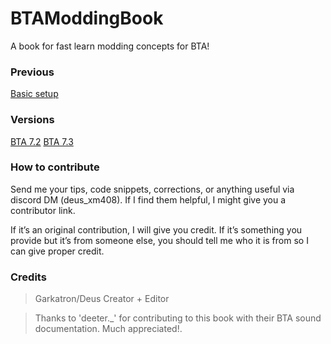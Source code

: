 # BTAModdingBook
A book for fast learn modding concepts for BTA!

### Previous

[Basic setup](quickstart.md)

### Versions

[BTA 7.2](7.2/index.md)
[BTA 7.3](7.3/index.md)

### How to contribute

Send me your tips, code snippets, corrections, or anything useful via discord DM (deus_xm408). If I find them helpful, I might give you a contributor link.

If it’s an original contribution, I will give you credit. If it’s something you provide but it’s from someone else, you should tell me who it is from so I can give proper credit.

### Credits
> Garkatron/Deus Creator + Editor

> Thanks to 'deeter._' for contributing to this book with their BTA sound documentation. Much appreciated!. [](./7.2/miscellaneous/sounds.md)
